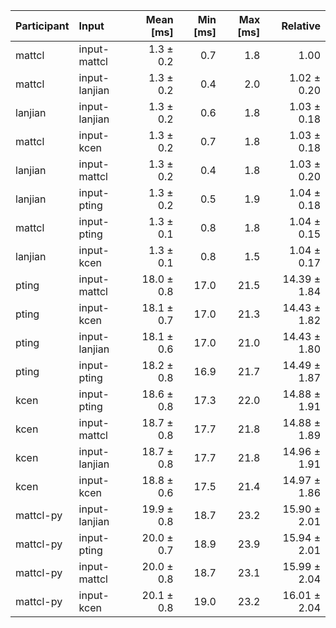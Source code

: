 | Participant | Input | Mean [ms] | Min [ms] | Max [ms] | Relative |
|:---|:---|---:|---:|---:|---:|
| mattcl | input-mattcl | 1.3 ± 0.2 | 0.7 | 1.8 | 1.00 |
| mattcl | input-lanjian | 1.3 ± 0.2 | 0.4 | 2.0 | 1.02 ± 0.20 |
| lanjian | input-lanjian | 1.3 ± 0.2 | 0.6 | 1.8 | 1.03 ± 0.18 |
| mattcl | input-kcen | 1.3 ± 0.2 | 0.7 | 1.8 | 1.03 ± 0.18 |
| lanjian | input-mattcl | 1.3 ± 0.2 | 0.4 | 1.8 | 1.03 ± 0.20 |
| lanjian | input-pting | 1.3 ± 0.2 | 0.5 | 1.9 | 1.04 ± 0.18 |
| mattcl | input-pting | 1.3 ± 0.1 | 0.8 | 1.8 | 1.04 ± 0.15 |
| lanjian | input-kcen | 1.3 ± 0.1 | 0.8 | 1.5 | 1.04 ± 0.17 |
| pting | input-mattcl | 18.0 ± 0.8 | 17.0 | 21.5 | 14.39 ± 1.84 |
| pting | input-kcen | 18.1 ± 0.7 | 17.0 | 21.3 | 14.43 ± 1.82 |
| pting | input-lanjian | 18.1 ± 0.6 | 17.0 | 21.0 | 14.43 ± 1.80 |
| pting | input-pting | 18.2 ± 0.8 | 16.9 | 21.7 | 14.49 ± 1.87 |
| kcen | input-pting | 18.6 ± 0.8 | 17.3 | 22.0 | 14.88 ± 1.91 |
| kcen | input-mattcl | 18.7 ± 0.8 | 17.7 | 21.8 | 14.88 ± 1.89 |
| kcen | input-lanjian | 18.7 ± 0.8 | 17.7 | 21.8 | 14.96 ± 1.91 |
| kcen | input-kcen | 18.8 ± 0.6 | 17.5 | 21.4 | 14.97 ± 1.86 |
| mattcl-py | input-lanjian | 19.9 ± 0.8 | 18.7 | 23.2 | 15.90 ± 2.01 |
| mattcl-py | input-pting | 20.0 ± 0.7 | 18.9 | 23.9 | 15.94 ± 2.01 |
| mattcl-py | input-mattcl | 20.0 ± 0.8 | 18.7 | 23.1 | 15.99 ± 2.04 |
| mattcl-py | input-kcen | 20.1 ± 0.8 | 19.0 | 23.2 | 16.01 ± 2.04 |
